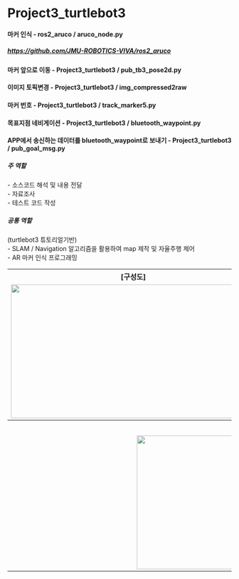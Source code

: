 # Project3_turtlebot3
#### 마커 인식	- ros2_aruco / aruco_node.py <br>
##### https://github.com/JMU-ROBOTICS-VIVA/ros2_aruco <br>
#### 마커 앞으로 이동 - Project3_turtlebot3 / pub_tb3_pose2d.py <br>
#### 이미지 토픽변경	- Project3_turtlebot3 / img_compressed2raw <br>
#### 마커 번호  	- Project3_turtlebot3 / track_marker5.py <br>
#### 목표지점 네비게이션 - Project3_turtlebot3 / bluetooth_waypoint.py <br>
#### APP에서 송신하는 데이터를 bluetooth_waypoint로 보내기 - Project3_turtlebot3 / pub_goal_msg.py <br>

<div>
<h5>주 역할</h5>
- 소스코드 해석 및 내용 전달 <br>
- 자료조사 <br>
- 테스트 코드 작성 <br>

<h5>공통 역할</h5>
(turtlebot3 튜토리얼기반) <br>
- SLAM / Navigation 알고리즘을 활용하여 map 제작 및 자율주행 제어 <br>
- AR 마커 인식 프로그래밍 <br>
</div>

<table>
  <tr>
    <th>
      [구성도]
    </th>
    <th>
      [구현모습]
    </th>
  </tr> 
  <tr>
    <td>
      <img src="https://user-images.githubusercontent.com/77370836/224692546-ce31f34f-9563-4815-b7b1-38ea10c3dade.png" width="550" height="300">
    </td>
    <td>
      <img src="https://user-images.githubusercontent.com/77370836/224692660-e935e5fe-21e5-4f27-a68a-4d9d803c0c78.png" width="550" height="300">
    </td>
  </tr>
  <tr>
    <th colspan="2">
      [프로젝트 영상]
    </th>
  </tr>
  <tr>
    <td colspan="2" align=center>
      <img src="https://user-images.githubusercontent.com/77370836/224596940-4b87ff9f-50c3-4b59-bad4-ab3b9b408a2f.gif" width="550" height="300">
    </td>
  </tr>
</table>


